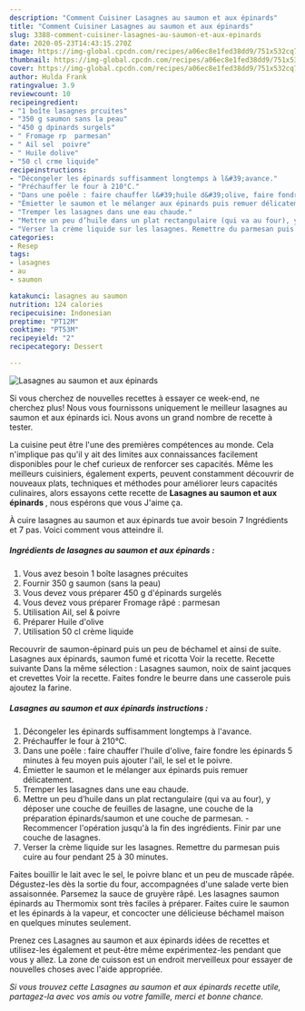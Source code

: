 ```yaml
---
description: "Comment Cuisiner Lasagnes au saumon et aux épinards"
title: "Comment Cuisiner Lasagnes au saumon et aux épinards"
slug: 3388-comment-cuisiner-lasagnes-au-saumon-et-aux-epinards
date: 2020-05-23T14:43:15.270Z
image: https://img-global.cpcdn.com/recipes/a06ec8e1fed38dd9/751x532cq70/lasagnes-au-saumon-et-aux-epinards-photo-principale-de-la-recette.jpg
thumbnail: https://img-global.cpcdn.com/recipes/a06ec8e1fed38dd9/751x532cq70/lasagnes-au-saumon-et-aux-epinards-photo-principale-de-la-recette.jpg
cover: https://img-global.cpcdn.com/recipes/a06ec8e1fed38dd9/751x532cq70/lasagnes-au-saumon-et-aux-epinards-photo-principale-de-la-recette.jpg
author: Hulda Frank
ratingvalue: 3.9
reviewcount: 10
recipeingredient:
- "1 boîte lasagnes prcuites"
- "350 g saumon sans la peau"
- "450 g dpinards surgels"
- " Fromage rp  parmesan"
- " Ail sel  poivre"
- " Huile dolive"
- "50 cl crme liquide"
recipeinstructions:
- "Décongeler les épinards suffisamment longtemps à l&#39;avance."
- "Préchauffer le four à 210°C."
- "Dans une poêle : faire chauffer l&#39;huile d&#39;olive, faire fondre les épinards 5 minutes à feu moyen puis ajouter l&#39;ail, le sel et le poivre."
- "Émietter le saumon et le mélanger aux épinards puis remuer délicatement."
- "Tremper les lasagnes dans une eau chaude."
- "Mettre un peu d’huile dans un plat rectangulaire (qui va au four), y déposer une couche de feuilles de lasagne, une couche de la préparation épinards/saumon et une couche de parmesan. Recommencer l&#39;opération jusqu&#39;à la fin des ingrédients. Finir par une couche de lasagnes."
- "Verser la crème liquide sur les lasagnes. Remettre du parmesan puis cuire au four pendant 25 à 30 minutes."
categories:
- Resep
tags:
- lasagnes
- au
- saumon

katakunci: lasagnes au saumon 
nutrition: 124 calories
recipecuisine: Indonesian
preptime: "PT12M"
cooktime: "PT53M"
recipeyield: "2"
recipecategory: Dessert

---
```



![Lasagnes au saumon et aux épinards](https://img-global.cpcdn.com/recipes/a06ec8e1fed38dd9/751x532cq70/lasagnes-au-saumon-et-aux-epinards-photo-principale-de-la-recette.jpg)

Si vous cherchez de nouvelles recettes à essayer ce week-end, ne cherchez plus! Nous vous fournissons uniquement le meilleur lasagnes au saumon et aux épinards ici. Nous avons un grand nombre de recette à tester.

La cuisine peut être l'une des premières compétences au monde. Cela n'implique pas qu'il y ait des limites aux connaissances facilement disponibles pour le chef curieux de renforcer ses capacités. Même les meilleurs cuisiniers, également experts, peuvent constamment découvrir de nouveaux plats, techniques et méthodes pour améliorer leurs capacités culinaires, alors essayons cette recette de <strong> Lasagnes au saumon et aux épinards </strong>, nous espérons que vous J'aime ça.

<!--inarticleads1-->

À cuire lasagnes au saumon et aux épinards tue avoir besoin 7 Ingrédients et 7 pas. Voici comment vous atteindre il.

##### Ingrédients de lasagnes au saumon et aux épinards :

1. Vous avez besoin 1 boîte lasagnes précuites
1. Fournir 350 g saumon (sans la peau)
1. Vous devez vous préparer 450 g d&#39;épinards surgelés
1. Vous devez vous préparer  Fromage râpé : parmesan
1. Utilisation  Ail, sel &amp; poivre
1. Préparer  Huile d&#39;olive
1. Utilisation 50 cl crème liquide


Recouvrir de saumon-épinard puis un peu de béchamel et ainsi de suite. Lasagnes aux épinards, saumon fumé et ricotta Voir la recette. Recette suivante Dans la même sélection : Lasagnes saumon, noix de saint jacques et crevettes Voir la recette. Faites fondre le beurre dans une casserole puis ajoutez la farine. 

<!--inarticleads2-->

##### Lasagnes au saumon et aux épinards instructions :

1. Décongeler les épinards suffisamment longtemps à l&#39;avance.
1. Préchauffer le four à 210°C.
1. Dans une poêle : faire chauffer l&#39;huile d&#39;olive, faire fondre les épinards 5 minutes à feu moyen puis ajouter l&#39;ail, le sel et le poivre.
1. Émietter le saumon et le mélanger aux épinards puis remuer délicatement.
1. Tremper les lasagnes dans une eau chaude.
1. Mettre un peu d’huile dans un plat rectangulaire (qui va au four), y déposer une couche de feuilles de lasagne, une couche de la préparation épinards/saumon et une couche de parmesan. - Recommencer l&#39;opération jusqu&#39;à la fin des ingrédients. Finir par une couche de lasagnes.
1. Verser la crème liquide sur les lasagnes. Remettre du parmesan puis cuire au four pendant 25 à 30 minutes.


Faites bouillir le lait avec le sel, le poivre blanc et un peu de muscade râpée. Dégustez-les dès la sortie du four, accompagnées d&#39;une salade verte bien assaisonnée. Parsemez la sauce de gruyère râpé. Les lasagnes saumon épinards au Thermomix sont très faciles à préparer. Faites cuire le saumon et les épinards à la vapeur, et concocter une délicieuse béchamel maison en quelques minutes seulement. 

<!--inarticleads1-->

<p>
Prenez ces Lasagnes au saumon et aux épinards idées de recettes et utilisez-les également et peut-être même expérimentez-les pendant que vous y allez. La zone de cuisson est un endroit merveilleux pour essayer de nouvelles choses avec l'aide appropriée.
</p>

<p>
<i>Si vous trouvez cette Lasagnes au saumon et aux épinards recette utile, partagez-la avec vos amis ou votre famille, merci et bonne chance.</i>
</p>
